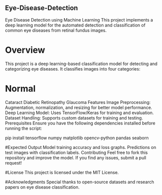 ## Eye-Disease-Detection
Eye Disease Detection using Machine Learning This project implements a deep learning model for the automated detection and classification of common eye diseases from retinal fundus images.

# Overview
This project is a deep learning-based classification model for detecting and categorizing eye diseases. It classifies images into four categories:

# Normal
Cataract
Diabetic Retinopathy
Glaucoma
Features
Image Preprocessing: Augmentation, normalization, and resizing for better model performance.
Deep Learning Model: Uses TensorFlow/Keras for training and evaluation.
Dataset Handling: Supports custom datasets for training and testing.
Prerequisites
Ensure you have the following dependencies installed before running the script:

pip install tensorflow numpy matplotlib opencv-python pandas seaborn


#Expected Output
Model training accuracy and loss graphs.
Predictions on test images with classification labels.
Contributing
Feel free to fork this repository and improve the model. If you find any issues, submit a pull request!

#License
This project is licensed under the MIT License.

#Acknowledgments
Special thanks to open-source datasets and research papers on eye disease classification.
